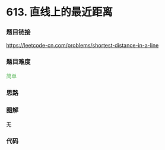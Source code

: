 # 613. 直线上的最近距离

### 题目链接

https://leetcode-cn.com/problems/shortest-distance-in-a-line

### 题目难度

<font color=#5CB85C>简单</font>

### 思路



### 图解

无

### 代码

```python
```